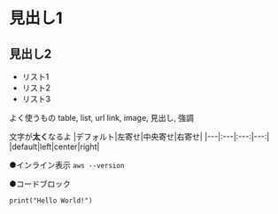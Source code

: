 # 見出し1
## 見出し2

- リスト1
- リスト2
- リスト3

よく使うもの
table, list, url link, image, 見出し, 強調

文字が**太く**なるよ
|デフォルト|左寄せ|中央寄せ|右寄せ|
|---|:---|:---:|---:|
|default|left|center|right|

●インライン表示
`aws --version`

●コードブロック
```
print("Hello World!")
```